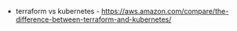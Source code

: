  - terraform vs kubernetes - https://aws.amazon.com/compare/the-difference-between-terraform-and-kubernetes/